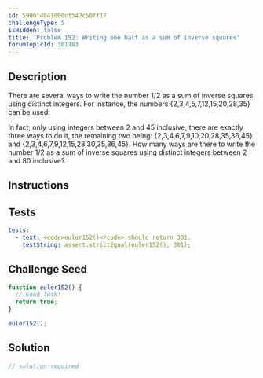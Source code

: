 ```yaml
---
id: 5900f4041000cf542c50ff17
challengeType: 5
isHidden: false
title: 'Problem 152: Writing one half as a sum of inverse squares'
forumTopicId: 301783
---
```


## Description
<section id='description'>
There are several ways to write the number 1/2 as a sum of inverse squares using distinct integers.
For instance, the numbers {2,3,4,5,7,12,15,20,28,35} can be used:

In fact, only using integers between 2 and 45 inclusive, there are exactly three ways to do it, the remaining two being: {2,3,4,6,7,9,10,20,28,35,36,45} and {2,3,4,6,7,9,12,15,28,30,35,36,45}.
How many ways are there to write the number 1/2 as a sum of inverse squares using distinct integers between 2 and 80 inclusive?
</section>

## Instructions
<section id='instructions'>

</section>

## Tests
<section id='tests'>

```yml
tests:
  - text: <code>euler152()</code> should return 301.
    testString: assert.strictEqual(euler152(), 301);

```

</section>

## Challenge Seed
<section id='challengeSeed'>

<div id='js-seed'>

```js
function euler152() {
  // Good luck!
  return true;
}

euler152();
```

</div>



</section>

## Solution
<section id='solution'>

```js
// solution required
```

</section>
